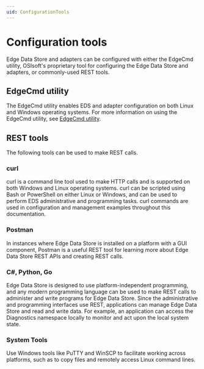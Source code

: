 ```yaml
---
uid: ConfigurationTools
---
```


# Configuration tools

Edge Data Store and adapters can be configured with either the EdgeCmd utility, OSIsoft's proprietary tool for configuring the Edge Data Store and adapters, or commonly-used REST tools.

## EdgeCmd utility

The EdgeCmd utility enables EDS and adapter configuration on both Linux and Windows operating systems. For more information on using the EdgeCmd utility, see [EdgeCmd utility](xref:Installedgecmd).

## REST tools

The following tools can be used to make REST calls.

### curl

curl is a command line tool used to make HTTP calls and is supported on both Windows and Linux operating systems. curl can be scripted using Bash or PowerShell on either Linux or Windows, and can be used to perform EDS administrative and programming tasks. curl commands are used in configuration and management examples throughout this documentation.

### Postman

In instances where Edge Data Store is installed on a platform with a GUI component, Postman is a useful REST tool for learning more about Edge Data Store REST APIs and creating REST calls. 

### C#, Python, Go

Edge Data Store is designed to use platform-independent programming, and any modern programming language can be used to make REST calls to administer and write programs for Edge Data Store. Since the administrative and programming interfaces use REST, applications can manage Edge Data Store and read and write data. For example, an application can access the Diagnostics namespace locally to monitor and act upon the local system state.

### System Tools

Use Windows tools like PuTTY and WinSCP to facilitate working across platforms, such as to copy files and remotely access Linux command lines.
